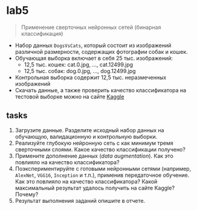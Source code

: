 # lab5
> Применение сверточных нейронных сетей (бинарная классификация)

- Набор данных `DogsVsCats`, который состоит из изображений различной размерности, содержащих фотографии собак и кошек.
- Обучающая выборка включает в себя 25 тыс. изображений:
    - 12,5 тыс. кошек: cat.0.jpg, ..., cat.12499.jpg
    - 12,5 тыс. собак: dog.0.jpg, ..., dog.12499.jpg
- Контрольная выборка содержит 12,5 тыс. неразмеченных изображений
- Скачать данные, а также проверить качество классификатора на тестовой выборке можно на сайте [Kaggle](https://www.kaggle.com/c/dogs-vs-cats/data)

## tasks
1. Загрузите данные. Разделите исходный набор данных на обучающую, валидационную и контрольную выборки.
2. Реализуйте глубокую нейронную сеть с как минимум тремя сверточными слоями. Какое качество классификации получено?
3. Примените дополнение данных (_data augmentation_). Как это повлияло на качество классификатора?
4. Поэкспериментируйте с готовыми нейронными сетями (например, `AlexNet`, `VGG16`, `Inception` и т.п.), применив передаточное обучение. Как это повлияло на качество классификатора? Какой максимальный результат удалось получить на сайте Kaggle? Почему?
5. Результат выполнения заданий опишите в отчете.

